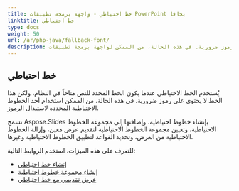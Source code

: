 ```yaml
---
title: خط احتياطي - واجهة برمجة تطبيقات PowerPoint بجافا
linktitle: خط احتياطي
type: docs
weight: 50
url: /ar/php-java/fallback-font/
description: يُستخدم الخط الاحتياطي عندما يكون الخط المحدد للنص متاحاً في النظام، ولكن هذا الخط لا يحتوي على رموز ضرورية. في هذه الحالة، من الممكن لواجهة برمجة تطبيقات PowerPoint بجافا استخدام أحد الخطوط الاحتياطية المحددة لاستبدال الرموز.
---
```


## **خط احتياطي**
يُستخدم الخط الاحتياطي عندما يكون الخط المحدد للنص متاحاً في النظام، ولكن هذا الخط لا يحتوي على رموز ضرورية. في هذه الحالة، من الممكن استخدام أحد الخطوط الاحتياطية المحددة لاستبدال الرموز.

تسمح Aspose.Slides بإنشاء خطوط احتياطية، وإضافتها إلى مجموعة الخطوط الاحتياطية، وتعيين مجموعة الخطوط الاحتياطية لتقديم عرض معين، وإزالة الخطوط الاحتياطية من العرض، وتحديد القواعد لتطبيق الخطوط الاحتياطية وغيرها.

للتعرف على هذه الميزات، استخدم الروابط التالية:

- [إنشاء خط احتياطي](/slides/ar/php-java/create-fallback-font)
- [إنشاء مجموعة خطوط احتياطية](/slides/ar/php-java/create-fallback-fonts-collection)
- [عرض تقديمي مع خط احتياطي](/slides/ar/php-java/render-presentation-with-fallback-font)